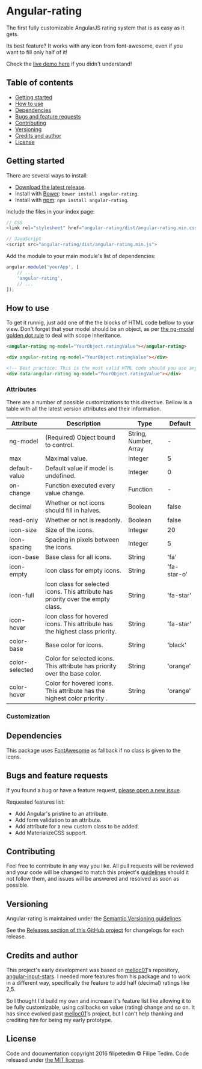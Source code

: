 # Angular-rating
The first fully customizable AngularJS rating system that is as easy as it gets.

Its best feature? It works with any icon from font-awesome, even if you want to fill only half of it!

Check the [live demo here](https://jsfiddle.net/filipetedim/0595783t/) if you didn't understand!

## Table of contents

* [Getting started](#getting-started)
* [How to use](#how-to-use)
* [Dependencies](#dependencies)
* [Bugs and feature requests](#bugs-and-feature-requests)
* [Contributing](#contributing)
* [Versioning](#versioning)
* [Credits and author](#credits-and-author)
* [License](#license)

## Getting started

There are several ways to install:

* [Download the latest release](https://github.com/filipetedim/angular-rating/archive/master.zip).
* Install with [Bower](http://bower.io): `bower install angular-rating`.
* Install with [npm](https://www.npmjs.com): `npm install angular-rating`.

Include the files in your index page:
```javascript
// CSS
<link rel="stylesheet" href="angular-rating/dist/angular-rating.min.css">

// JavaScript
<script src="angular-rating/dist/angular-rating.min.js">
```

Add the module to your main module's list of dependencies:
```javascript
angular.module('yourApp', [
	// ...
	'angular-rating',
	// ...
]);
```

## How to use

To get it runnig, just add one of the the blocks of HTML code bellow to your view. Don't forget that your model should be an object, as per [the ng-model golden dot rule](http://stackoverflow.com/questions/17606936/angularjs-dot-in-ng-model) to deal with scope inheritance.
```html
<angular-rating ng-model="YourObject.ratingValue"></angular-rating>

<div angular-rating ng-model="YourObject.ratingValue"></div>

<!-- Best practice: This is the most valid HTML code should you use any validation tool. -->
<div data-angular-rating ng-model="YourObject.ratingValue"></div>
```

### Attributes

There are a number of possible customizations to this directive. Bellow is a table with all the latest version attributes and their information.

| Attribute | Description | Type | Default |
|---|---|---|---|
| ng-model | (Required) Object  bound to control. | String, Number, Array | - |
| max | Maximal value. | Integer | 5 |
| default-value | Default value if model is undefined. | Integer | 0 |
| on-change | Function executed every value change. | Function | - |
| decimal | Whether or not icons should fill in halves.  | Boolean | false |
| read-only | Whether or not is readonly. | Boolean | false |
| icon-size | Size of the icons. | Integer | 20 |
| icon-spacing | Spacing in pixels between the icons. | Integer | 5 |
| icon-base | Base class for all icons. | String | 'fa' |
| icon-empty | Icon class for empty icons. | String | 'fa-star-o' |
| icon-full | Icon class for selected icons. This attribute has priority over the empty class.  | String | 'fa-star' |
| icon-hover | Icon class for hovered icons. This attribute has the highest class priority. | String | 'fa-star' |
| color-base | Base color for icons. | String | 'black' |
| color-selected | Color for selected icons. This attribute has priority over the base color. | String | 'orange' |
| color-hover | Color for hovered icons. This attribute has the highest color priority . | String | 'orange' |

### Customization

## Dependencies

This package uses [FontAwesome](http://fontawesome.io/) as fallback if no class is given to the icons.

## Bugs and feature requests

If you found a bug or have a feature request, [please open a new issue](https://github.com/filipetedim/angular-rating/issues/new).

Requested features list:
* Add Angular's pristine to an attribute.
* Add form validation to an attribute.
* Add attribute for a new custom class to be added.
* Add MaterializeCSS support.

## Contributing

Feel free to contribute in any way you like. All pull requests will be reviewed and your code will be changed to match this project's [guidelines](https://github.com/filipetedim/angular-rating/blob/master/GUIDELINES.md) should it not follow them, and issues will be answered and resolved as soon as possible.

## Versioning

Angular-rating is maintained under the [Semantic Versioning guidelines](http://semver.org/).

See the [Releases section of this GitHub project](https://github.com/filipetedim/angular-rating/releases/) for changelogs for each release.

## Credits and author

This project's early development was based on [melloc01](https://github.com/melloc01)'s repository, [angular-input-stars](https://github.com/melloc01/angular-input-stars/). I needed more features from his package and to work in a different way, specifically the feature to add half (decimal) ratings like 2,5. 

So I thought I'd build my own and increase it's feature list like allowing it to be fully customizable, using callbacks on value (rating) change and so on. It has since evolved past [melloc01](https://github.com/melloc01)'s project, but I can't help thanking and crediting him for being my early prototype.

## License

Code and documentation copyright 2016 filipetedim © Filipe Tedim. Code released under [the MIT license](https://github.com/filipetedim/angular-rating/blob/master/LICENSE).
